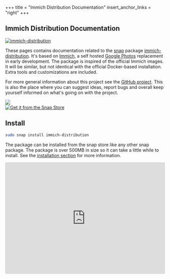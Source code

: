 +++
title = "Immich Distribution Documentation"
insert_anchor_links = "right"
+++

## Immich Distribution Documentation

[![immich-distribution](https://snapcraft.io/immich-distribution/badge.svg)](https://snapcraft.io/immich-distribution)

These pages contains documentation related to the [snap](https://snapcraft.io/docs) package [immich-distribution](https://snapcraft.io/immich-distribution). It's based on [Immich](https://immich.app/), a self hosted [Google Photos](https://en.wikipedia.org/wiki/Google_Photos) replacement in early development. The package is inspired of the official Immich images. It will be similar, but not identical with the official Docker-based installation. Extra tools and customizations are included.

For more general information about this project see the [GitHub project](https://github.com/nsg/immich-distribution). This is also the place where you can suggest ideas, report bugs and overall keep yourself informed on what's going on with the project.

<div class="twowaygrid">
    <div>
        <img src="/img/immich-dist-snap.png" />
    </div>
    <div>
        <a href="https://snapcraft.io/immich-distribution">
            <img src="https://snapcraft.io/static/images/badges/en/snap-store-black.svg" alt="Get it from the Snap Store"/>
        </a>
    </div>
</div>

## Install

```sh
sudo snap install immich-distribution
```

The package can be installed from the snap store like any other snap package. The package is over 500MB in size so it can take a little while to install. See the [installation section](@/installation/install.md) for more information.

<iframe src="https://snapcraft.io/immich-distribution/embedded?channels=true" frameborder="0" width="100%" height="350px" style="border: 1px solid #CCC; border-radius: 2px;"></iframe>
